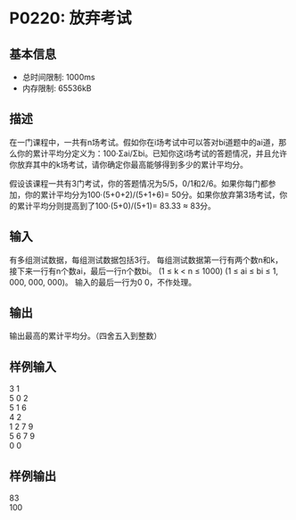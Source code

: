 # P0220: 放弃考试

## 基本信息

- 总时间限制: 1000ms
- 内存限制: 65536kB

## 描述

在一门课程中，一共有n场考试。假如你在i场考试中可以答对bi道题中的ai道，那么你的累计平均分定义为：100·Σai/Σbi。已知你这i场考试的答题情况，并且允许你放弃其中的k场考试，请你确定你最高能够得到多少的累计平均分。

假设该课程一共有3门考试，你的答题情况为5/5，0/1和2/6。如果你每门都参加，你的累计平均分为100·(5+0+2)/(5+1+6)= 50分。如果你放弃第3场考试，你的累计平均分则提高到了100·(5+0)/(5+1)= 83.33 ≈ 83分。

## 输入

有多组测试数据，每组测试数据包括3行。
每组测试数据第一行有两个数n和k，接下来一行有n个数ai，最后一行n个数bi。
(1 ≤ k < n ≤ 1000) (1 ≤ ai ≤ bi ≤ 1, 000, 000, 000)。
输入的最后一行为0 0，不作处理。

## 输出

输出最高的累计平均分。（四舍五入到整数）

## 样例输入
3 1  
5 0 2  
5 1 6  
4 2  
1 2 7 9  
5 6 7 9  
0 0  

## 样例输出  
83  
100  


```python

```
